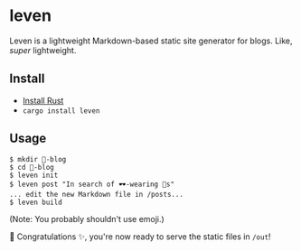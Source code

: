 # leven
Leven is a lightweight Markdown-based static site generator for blogs. Like, *super* lightweight.

## Install
- [Install Rust](https://www.rust-lang.org/en-US/)
- `cargo install leven`

## Usage
``` 
$ mkdir 🦄-blog
$ cd 🦄-blog
$ leven init
$ leven post "In search of 🕶-wearing 🦄s"
... edit the new Markdown file in /posts...
$ leven build
```
(Note: You probably shouldn't use emoji.)

🎉 Congratulations ✨, you're now ready to serve the static files in `/out`!
